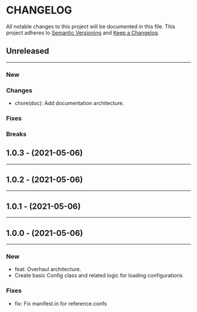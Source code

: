 # CHANGELOG

All notable changes to this project will be documented in this file.
This project adheres to [Semantic Versioning](http://semver.org/) and [Keep a Changelog](http://keepachangelog.com/).



## Unreleased
---

### New

### Changes
* chore(doc): Add documentation architecture.

### Fixes

### Breaks


## 1.0.3 - (2021-05-06)
---

## 1.0.2 - (2021-05-06)
---

## 1.0.1 - (2021-05-06)
---

## 1.0.0 - (2021-05-06)
---

### New
* feat: Overhaul architecture.
* Create basic Config class and related logic for loading configurations


### Fixes
* fix: Fix manifest.in for reference.confs


